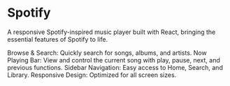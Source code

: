 # Spotify

A responsive Spotify-inspired music player built with React, bringing the essential features of Spotify to life. 

Browse & Search: Quickly search for songs, albums, and artists.
Now Playing Bar: View and control the current song with play, pause, next, and previous functions.
Sidebar Navigation: Easy access to Home, Search, and Library.
Responsive Design: Optimized for all screen sizes.
